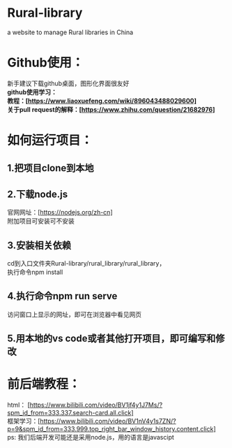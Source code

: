 # Rural-library
a website to manage Rural libraries in China
# Github使用：
新手建议下载github桌面，图形化界面很友好  
**github使用学习：  
教程：[https://www.liaoxuefeng.com/wiki/896043488029600]**  
**关于pull request的解释：[https://www.zhihu.com/question/21682976]**
# 如何运行项目：
## 1.把项目clone到本地
## 2.下载node.js 
官网网址：[https://nodejs.org/zh-cn]  
附加项目可安装可不安装
## 3.安装相关依赖
cd到入口文件夹Rural-library/rural_library/rural_library，  
执行命令npm install
## 4.执行命令npm run serve
访问窗口上显示的网址，即可在浏览器中看见网页
## 5.用本地的vs code或者其他打开项目，即可编写和修改
# 前后端教程：
html： [https://www.bilibili.com/video/BV1jf4y1J7Ms/?spm_id_from=333.337.search-card.all.click]  
框架学习：[https://www.bilibili.com/video/BV1nV4y1s7ZN/?p=9&spm_id_from=333.999.top_right_bar_window_history.content.click]  
ps: 我们后端开发可能还是采用node.js，用的语言是javascipt

